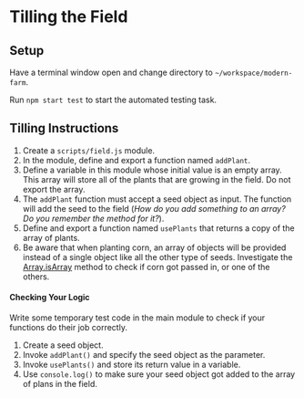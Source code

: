 # Tilling the Field

## Setup

Have a terminal window open and change directory to `~/workspace/modern-farm`.

Run `npm start test` to start the automated testing task.

## Tilling Instructions

1. Create a `scripts/field.js` module.
1. In the module, define and export a function named `addPlant`.
1. Define a variable in this module whose initial value is an empty array. This array will store all of the plants that are growing in the field. Do not export the array.
1. The `addPlant` function must accept a seed object as input. The function will add the seed to the field (_How do you add something to an array? Do you remember the method for it?_).
1. Define and export a function named `usePlants` that returns a copy of the array of plants.
1. Be aware that when planting corn, an array of objects will be provided instead of a single object like all the other type of seeds. Investigate the [Array.isArray](https://www.geeksforgeeks.org/javascript-array-isarray-function/) method to check if corn got passed in, or one of the others.

#### Checking Your Logic

Write some temporary test code in the main module to check if your functions do their job correctly.

1. Create a seed object.
1. Invoke `addPlant()` and specify the seed object as the parameter.
1. Invoke `usePlants()` and store its return value in a variable.
1. Use `console.log()` to make sure your seed object got added to the array of plans in the field.